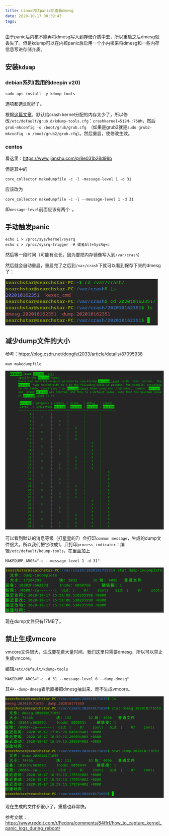 ```yaml
---
title: Linux内核panic后查看dmesg
date: 2020-10-17 00:39:43
tags:
---
```


由于panic后内核不能再将dmesg写入到存储介质中去，所以重启之后dmesg就丢失了。但是kdump可以在内核panic后启用一个小内核来将dmesg和一些内存信息写进存储介质。

## 安装`kdump`

### debian系列(我用的deepin v20)

```shell
sudo apt install -y kdump-tools
```

选项都选`是`就好了。

根据[这篇文章](https://www.cnblogs.com/zhangmingda/p/12566534.html)，默认给crash kernel分配的内存太少了，所以修改`/etc/default/grub.d/kdump-tools.cfg`：`crashkernel=512M-:768M`，然后`grub-mkconfig -o /boot/grub/grub.cfg `（如果是grub2就是`sudo grub2-mkconfig -o /boot/grub2/grub.cfg`）。然后重启，使修改生效。

### centos

看这里：<https://www.jianshu.com/p/8e031b28d98b>

但是其中的

```text
core_collector makedumpfile -c -l -message-level 1 -d 31
```

应该改为

```text
core_collector makedumpfile -c -l --message-level 1 -d 31
```

即`message-level`前面应该有两个`-`。

## 手动触发panic

```shell
echo 1 > /proc/sys/kernel/sysrq
echo c > /proc/sysrq-trigger  # 或者Alt+SysRq+c
```

然后等一段时间（可能有点长，因为要把内存镜像写入到`/var/crash`）

然后就会自动重启，重启完了之后到`/var/crash`下就可以看到保存下来的dmesg了：

![在这里插入图片描述](Linux内核panic后查看dmesg/20201016235952642.png)

## 减少dump文件的大小

参考：<https://blog.csdn.net/dongfei2033/article/details/87095938>

```shell
man makedumpfile
```

![在这里插入图片描述](Linux内核panic后查看dmesg/20201017160621585.png)

可以看到默认的消息等级（打星星的7）会打印`common message`，生成的dump文件很大。所以我们把它改成1，只打印`process indicator`：编辑`/etc/default/kdump-tools`，在里面加上

```text
MAKEDUMP_ARGS="-c --message-level 1 -d 31"
```

![在这里插入图片描述](Linux内核panic后查看dmesg/2020101716100078.png)

现在dump文件只有17MB了。

## 禁止生成vmcore

vmcore文件很大，生成要花费大量时间。我们这里只需要dmesg，所以可以禁止生成vmcore。

编辑`/etc/default/kdump-tools`

```text
MAKEDUMP_ARGS="-c -d 31 --message-level 0 --dump-dmesg"
```

其中`--dump-dmesg`表示直接把dmesg抽出来，而不生成vmcore。

![在这里插入图片描述](Linux内核panic后查看dmesg/20201017170627300.png)

现在生成的文件都很小了，重启也非常快。

参考文献：<https://www.reddit.com/r/Fedora/comments/84ffrf/how_to_capture_kernel_panic_logs_during_reboot/>
